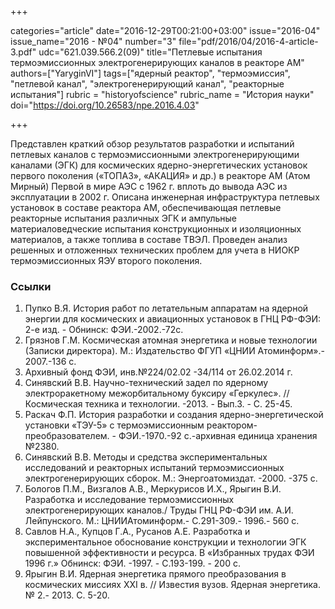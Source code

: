 +++

categories="article"
date="2016-12-29T00:21:00+03:00"
issue="2016-04"
issue_name="2016 - №04"
number="3"
file="pdf/2016/04/2016-4-article-3.pdf"
udc="621.039.566.2(09)"
title="Петлевые испытания термоэмиссионных электрогенерирующих каналов в реакторе АМ"
authors=["YaryginVI"]
tags=["ядерный реактор", "термоэмиссия", "петлевой канал", "электрогенерирующий канал", "реакторные испытания"]
rubric = "historyofscience"
rubric_name = "История науки"
doi="https://doi.org/10.26583/npe.2016.4.03"

+++

Представлен краткий обзор результатов разработки и испытаний петлевых каналов с термоэмиссионными электрогенерирующими каналами (ЭГК) для космических ядерно-энергетических установок первого поколения («ТОПАЗ», «АКАЦИЯ» и др.) в реакторе АМ (Атом Мирный) Первой в мире АЭС с 1962 г. вплоть до вывода АЭС из эксплуатации в 2002 г. Описана инженерная инфраструктура петлевых установок в составе реактора АМ, обеспечивающая петлевые реакторные испытания различных ЭГК и ампульные материаловедческие испытания конструкционных и изоляционных материалов, а также топлива в составе ТВЭЛ. Проведен анализ решенных и отложенных технических проблем для учета в НИОКР термоэмиссионных ЯЭУ второго поколения.

### Ссылки

1. Пупко В.Я. История работ по летательным аппаратам на ядерной энергии для космических и авиационных установок в ГНЦ РФ-ФЭИ: 2-е изд. - Обнинск: ФЭИ.-2002.-72с.
2. Грязнов Г.М. Космическая атомная энергетика и новые технологии (Записки директора). М.: Издательство ФГУП «ЦНИИ Атоминформ».- 2007.-136 с.
3. Архивный фонд ФЭИ, инв.№224/02.02 -34/114 от 26.02.2014 г.
4. Синявский В.В. Научно-технический задел по ядерному электроракетному межорбитальному буксиру «Геркулес». //Космическая техника и технологии. -2013. - Вып.3. - С. 25-45.
5. Раскач Ф.П. История разработки и создания ядерно-энергетической установки «ТЭУ-5» с термоэмиссионным реактором-преобразователем. - ФЭИ.-1970.-92 с.-архивная единица хранения №2380.
6. Синявский В.В. Методы и средства экспериментальных исследований и реакторных испытаний термоэмиссионных электрогенерирующих сборок. М.: Энергоатомиздат. -2000. -375 с.
7. Бологов П.М., Визгалов А.В., Меркурисов И.Х., Ярыгин В.И. Разработка и исследование термоэмиссионных электрогенерирующих каналов./ Труды ГНЦ РФ-ФЭИ им. А.И. Лейпунского. М.: ЦНИИАтоминформ.- С.291-309.- 1996.- 560 с.
8. Савлов Н.А., Купцов Г.А., Русанов А.Е. Разработка и экспериментальное обоснование конструкции и технологии ЭГК повышенной эффективности и ресурса. В «Избранных трудах ФЭИ 1996 г.» Обнинск: ФЭИ. -1997. - С.193-199. - 200 с.
9. Ярыгин В.И. Ядерная энергетика прямого преобразования в космических миссиях XXI в. // Известия вузов. Ядерная энергетика. № 2.- 2013. С. 5-20.